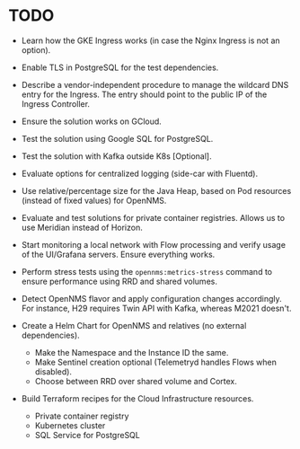 # TODO

* Learn how the GKE Ingress works (in case the Nginx Ingress is not an option).

* Enable TLS in PostgreSQL for the test dependencies.

* Describe a vendor-independent procedure to manage the wildcard DNS entry for the Ingress.
  The entry should point to the public IP of the Ingress Controller.

* Ensure the solution works on GCloud.

* Test the solution using Google SQL for PostgreSQL.

* Test the solution with Kafka outside K8s [Optional].

* Evaluate options for centralized logging (side-car with Fluentd).

* Use relative/percentage size for the Java Heap, based on Pod resources (instead of fixed values) for OpenNMS.

* Evaluate and test solutions for private container registries.
  Allows us to use Meridian instead of Horizon.

* Start monitoring a local network with Flow processing and verify usage of the UI/Grafana servers.
  Ensure everything works.

* Perform stress tests using the `opennms:metrics-stress` command to ensure performance using RRD and shared volumes.

* Detect OpenNMS flavor and apply configuration changes accordingly.
  For instance, H29 requires Twin API with Kafka, whereas M2021 doesn't.

* Create a Helm Chart for OpenNMS and relatives (no external dependencies).
  * Make the Namespace and the Instance ID the same.
  * Make Sentinel creation optional (Telemetryd handles Flows when disabled).
  * Choose between RRD over shared volume and Cortex.

* Build Terraform recipes for the Cloud Infrastructure resources.
  * Private container registry
  * Kubernetes cluster
  * SQL Service for PostgreSQL